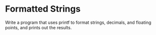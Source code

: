 # Formatted Strings

Write a program that uses printf to format strings, decimals, and floating points, and prints out the results. 
